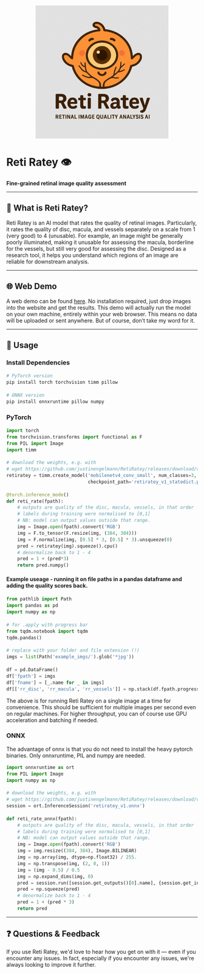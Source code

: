 <p align="center">
  <img src="logo.png" alt="Reti Ratey Logo" width="350"/>
</p>

# Reti Ratey 👁️  
**Fine‑grained retinal image quality assessment**

---

## 📌 What is Reti Ratey?

Reti Ratey is an AI model that rates the quality of retinal images. Particularly, it rates the quality of disc, macula, and vessels separately on a scale from 1 (very good) to 4 (unusable). For example, an image might be generally poorly illuminated, making it unusable for assessing the macula, borderline for the vessels, but still very good for assessing the disc. Designed as a research tool, it helps you understand which regions of an image are reliable for downstream analysis.

---

## 🌐 Web Demo

A web demo can be found [here](https://justinengelmann.github.io/RetiRatey_Inference_vpreview.html). No installation required, just drop images into the website and get the results. This demo will actually run the model on your own machine, entirely within your web browser. This means no data will be uploaded or sent anywhere. But of course, don’t take my word for it.

---

## 🚀 Usage

### Install Dependencies

```bash
# PyTorch version
pip install torch torchvision timm pillow

# ONNX version
pip install onnxruntime pillow numpy
```

### PyTorch

```python
import torch
from torchvision.transforms import functional as F
from PIL import Image
import timm

# download the weights, e.g. with
# wget https://github.com/justinengelmann/RetiRatey/releases/download/v1/retiratey_v1_statedict.pth
retiratey = timm.create_model('mobilenetv4_conv_small', num_classes=3, 
                              checkpoint_path='retiratey_v1_statedict.pth').eval()

@torch.inference_mode()
def reti_rate(fpath):
    # outputs are quality of the disc, macula, vessels, in that order
    # labels during training were normalised to [0,1]
    # NB: model can output values outside that range.
    img = Image.open(fpath).convert('RGB')
    img = F.to_tensor(F.resize(img, (384, 384)))
    img = F.normalize(img, [0.5] * 3, [0.5] * 3).unsqueeze(0)
    pred = retiratey(img).squeeze().cpu()
    # denormalize back to 1 - 4
    pred = 1 + (pred*3)
    return pred.numpy()
```

#### Example useage - running it on file paths in a pandas dataframe and adding the quality scores back.

```python
from pathlib import Path
import pandas as pd
import numpy as np

# for .apply with progress bar
from tqdm.notebook import tqdm
tqdm.pandas()

# replace with your folder and file extension (!)
imgs = list(Path('example_imgs/').glob('*jpg'))

df = pd.DataFrame()
df['fpath'] = imgs
df['fname'] = [_.name for _ in imgs]
df[['rr_disc', 'rr_macula', 'rr_vessels']] = np.stack(df.fpath.progress_apply(reti_rate).values)
```

The above is for running Reti Ratey on a single image at a time for convenience. This should be sufficient for multiple images per second even on regular machines. For higher throughput, you can of course use GPU acceleration and batching if needed.

### ONNX

The advantage of onnx is that you do not need to install the heavy pytorch binaries. Only onnxruntime, PIL and numpy are needed.

```python
import onnxruntime as ort
from PIL import Image
import numpy as np

# download the weights, e.g. with
# wget https://github.com/justinengelmann/RetiRatey/releases/download/v1/retiratey_v1.onnx
session = ort.InferenceSession('retiratey_v1.onnx')

def reti_rate_onnx(fpath):
    # outputs are quality of the disc, macula, vessels, in that order
    # labels during training were normalised to [0,1]
    # NB: model can output values outside that range.
    img = Image.open(fpath).convert('RGB')
    img = img.resize((384, 384), Image.BILINEAR)
    img = np.array(img, dtype=np.float32) / 255.
    img = np.transpose(img, (2, 0, 1))
    img = (img - 0.5) / 0.5
    img = np.expand_dims(img, 0)
    pred = session.run([session.get_outputs()[0].name], {session.get_inputs()[0].name: img})[0]
    pred = np.squeeze(pred)
    # denormalize back to 1 - 4
    pred = 1 + (pred * 3)
    return pred
```

---

## ❓ Questions & Feedback

If you use Reti Ratey, we'd love to hear how you get on with it — even if you encounter any issues. In fact, especially if you encounter any issues, we're always looking to improve it further.
